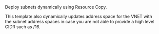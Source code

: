 Deploy subnets dynamically using Resource Copy.

This template also dynamically updates address space for the VNET with the subnet address spaces in case you are not able to provide a high level CIDR such as /16.
